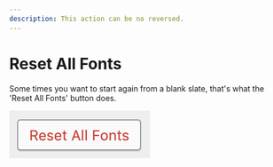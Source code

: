 ```yaml
---
description: This action can be no reversed.
---
```


# Reset All Fonts

Some times you want to start again from a blank slate, that's what the 'Reset All Fonts' button does.

![](../.gitbook/assets/image.png)

